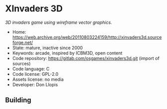 # XInvaders 3D

_3D invaders game using wireframe vector graphics._

- Home: https://web.archive.org/web/20110803224159/http://xinvaders3d.sourceforge.net/
- State: mature, inactive since 2000
- Keywords: arcade, inspired by ICBM3D, open content
- Code repository: https://gitlab.com/osgames/xinvaders3d.git (import of sources)
- Code language: C
- Code license: GPL-2.0
- Assets license: no media
- Developer: Don Llopis

## Building
